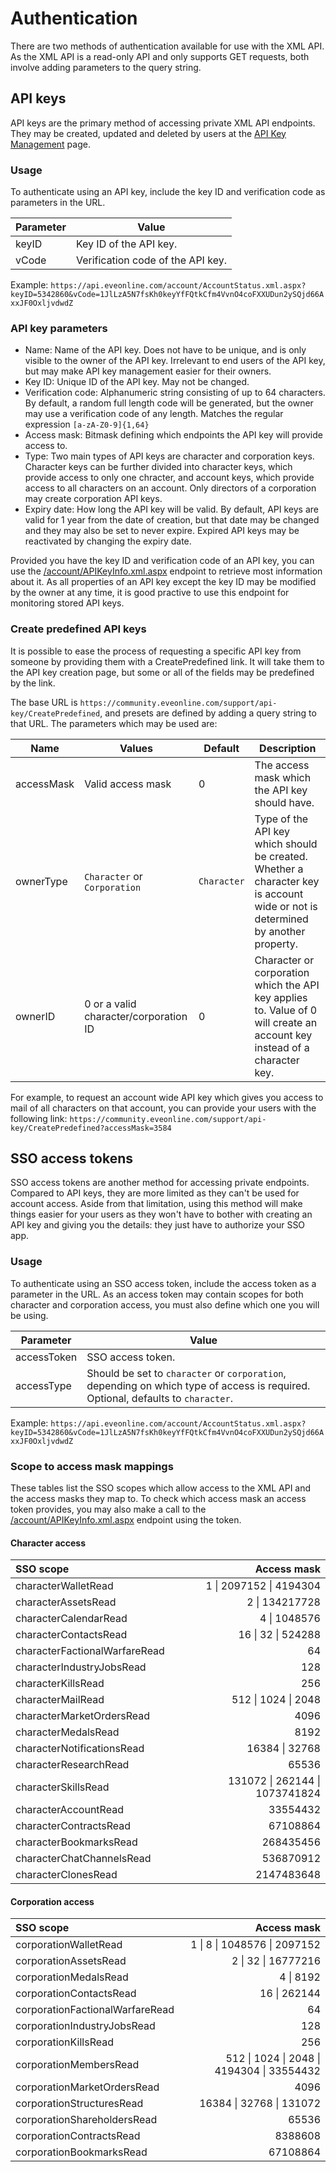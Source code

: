 # Authentication
There are two methods of authentication available for use with the XML API. As the XML API is a read-only API and only supports GET requests, both involve adding parameters to the query string.

## API keys
API keys are the primary method of accessing private XML API endpoints. They may be created, updated and deleted by users at the [API Key Management](https://community.eveonline.com/support/api-key/) page.

### Usage
To authenticate using an API key, include the key ID and verification code as parameters in the URL.

| Parameter | Value |
| --------- | ----- |
keyID | Key ID of the API key.
vCode | Verification code of the API key.

Example: `https://api.eveonline.com/account/AccountStatus.xml.aspx?keyID=5342860&vCode=1JlLzA5N7fsKh0keyYfFQtkCfm4VvnO4coFXXUDun2ySQjd66AxxJF0OxljvdwdZ`

### API key parameters
- Name: Name of the API key. Does not have to be unique, and is only visible to the owner of the API key. Irrelevant to end users of the API key, but may make API key management easier for their owners.
- Key ID: Unique ID of the API key. May not be changed.
- Verification code: Alphanumeric string consisting of up to 64 characters. By default, a random full length code will be generated, but the owner may use a verification code of any length. Matches the regular expression `[a-zA-Z0-9]{1,64}`
- Access mask: Bitmask defining which endpoints the API key will provide access to.
- Type: Two main types of API keys are character and corporation keys. Character keys can be further divided into character keys, which provide access to only one chracter, and account keys, which provide access to all characters on an account. Only directors of a corporation may create corporation API keys.
- Expiry date: How long the API key will be valid. By default, API keys are valid for 1 year from the date of creation, but that date may be changed and they may also be set to never expire. Expired API keys may be reactivated by changing the expiry date.

Provided you have the key ID and verification code of an API key, you can use the [/account/APIKeyInfo.xml.aspx](account/account_apikeyinfo.md) endpoint to retrieve most information about it. As all properties of an API key except the key ID may be modified by the owner at any time, it is good practive to use this endpoint for monitoring stored API keys.

### Create predefined API keys
It is possible to ease the process of requesting a specific API key from someone by providing them with a CreatePredefined link. It will take them to the API key creation page, but some or all of the fields may be predefined by the link.

The base URL is `https://community.eveonline.com/support/api-key/CreatePredefined`, and presets are defined by adding a query string to that URL. The parameters which may be used are:

| Name | Values | Default | Description |
| ---- | ------ | ------- | ----------- |
accessMask | Valid access mask | 0 | The access mask which the API key should have.
ownerType | `Character` or `Corporation` | `Character` |  Type of the API key which should be created. Whether a character key is account wide or not is determined by another property.
ownerID | 0 or a valid character/corporation ID | 0 | Character or corporation which the API key applies to. Value of 0 will create an account key instead of a character key.

For example, to request an account wide API key which gives you access to mail of all characters on that account, you can provide your users with the following link: `https://community.eveonline.com/support/api-key/CreatePredefined?accessMask=3584`

## SSO access tokens
SSO access tokens are another method for accessing private endpoints. Compared to API keys, they are more limited as they can't be used for account access. Aside from that limitation, using this method will make things easier for your users as they won't have to bother with creating an API key and giving you the details: they just have to authorize your SSO app.

### Usage
To authenticate using an SSO access token, include the access token as a parameter in the URL. As an access token may contain scopes for both character and corporation access, you must also define which one you will be using.

| Parameter | Value |
| --------- | ----- |
accessToken | SSO access token.
accessType | Should be set to `character` or `corporation`, depending on which type of access is required. Optional, defaults to `character`.

Example: `https://api.eveonline.com/account/AccountStatus.xml.aspx?keyID=5342860&vCode=1JlLzA5N7fsKh0keyYfFQtkCfm4VvnO4coFXXUDun2ySQjd66AxxJF0OxljvdwdZ`

### Scope to access mask mappings
These tables list the SSO scopes which allow access to the XML API and the access masks they map to. To check which access mask an access token provides, you may also make a call to the [/account/APIKeyInfo.xml.aspx](account/account_apikeyinfo.md) endpoint using the token.

#### Character access
| SSO scope | Access mask |
| :-------- | ----------: |
characterWalletRead | 1 &#124; 2097152 &#124; 4194304
characterAssetsRead | 2 &#124; 134217728
characterCalendarRead | 4 &#124; 1048576
characterContactsRead | 16 &#124; 32 &#124; 524288
characterFactionalWarfareRead | 64
characterIndustryJobsRead | 128
characterKillsRead | 256
characterMailRead | 512 &#124; 1024 &#124; 2048
characterMarketOrdersRead | 4096
characterMedalsRead | 8192
characterNotificationsRead | 16384 &#124; 32768
characterResearchRead | 65536
characterSkillsRead | 131072 &#124; 262144 &#124; 1073741824
characterAccountRead | 33554432
characterContractsRead | 67108864
characterBookmarksRead | 268435456
characterChatChannelsRead | 536870912
characterClonesRead | 2147483648

#### Corporation access
| SSO scope | Access mask |
| :-------- | ----------: |
corporationWalletRead | 1 &#124; 8 &#124; 1048576 &#124; 2097152
corporationAssetsRead | 2 &#124; 32 &#124; 16777216
corporationMedalsRead | 4 &#124; 8192
corporationContactsRead | 16 &#124; 262144
corporationFactionalWarfareRead | 64
corporationIndustryJobsRead | 128
corporationKillsRead | 256
corporationMembersRead | 512 &#124; 1024 &#124; 2048 &#124; 4194304 &#124; 33554432
corporationMarketOrdersRead | 4096
corporationStructuresRead | 16384 &#124; 32768 &#124; 131072
corporationShareholdersRead | 65536
corporationContractsRead | 8388608
corporationBookmarksRead | 67108864

